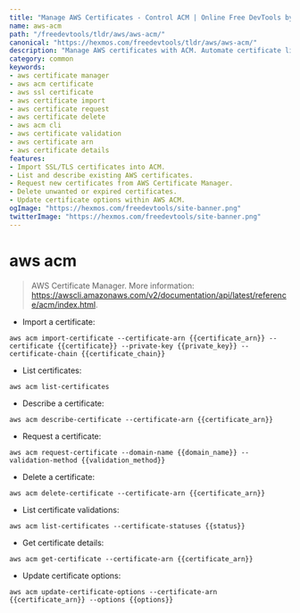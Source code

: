 ```yaml
---
title: "Manage AWS Certificates - Control ACM | Online Free DevTools by Hexmos"
name: aws-acm
path: "/freedevtools/tldr/aws/aws-acm/"
canonical: "https://hexmos.com/freedevtools/tldr/aws/aws-acm/"
description: "Manage AWS certificates with ACM. Automate certificate lifecycle management, and improve security using command line. Free online tool, no registration required."
category: common
keywords:
- aws certificate manager
- aws acm certificate
- aws ssl certificate
- aws certificate import
- aws certificate request
- aws certificate delete
- aws acm cli
- aws certificate validation
- aws certificate arn
- aws certificate details
features:
- Import SSL/TLS certificates into ACM.
- List and describe existing AWS certificates.
- Request new certificates from AWS Certificate Manager.
- Delete unwanted or expired certificates.
- Update certificate options within AWS ACM.
ogImage: "https://hexmos.com/freedevtools/site-banner.png"
twitterImage: "https://hexmos.com/freedevtools/site-banner.png"
---
```


# aws acm

> AWS Certificate Manager.
> More information: <https://awscli.amazonaws.com/v2/documentation/api/latest/reference/acm/index.html>.

- Import a certificate:

`aws acm import-certificate --certificate-arn {{certificate_arn}} --certificate {{certificate}} --private-key {{private_key}} --certificate-chain {{certificate_chain}}`

- List certificates:

`aws acm list-certificates`

- Describe a certificate:

`aws acm describe-certificate --certificate-arn {{certificate_arn}}`

- Request a certificate:

`aws acm request-certificate --domain-name {{domain_name}} --validation-method {{validation_method}}`

- Delete a certificate:

`aws acm delete-certificate --certificate-arn {{certificate_arn}}`

- List certificate validations:

`aws acm list-certificates --certificate-statuses {{status}}`

- Get certificate details:

`aws acm get-certificate --certificate-arn {{certificate_arn}}`

- Update certificate options:

`aws acm update-certificate-options --certificate-arn {{certificate_arn}} --options {{options}}`
